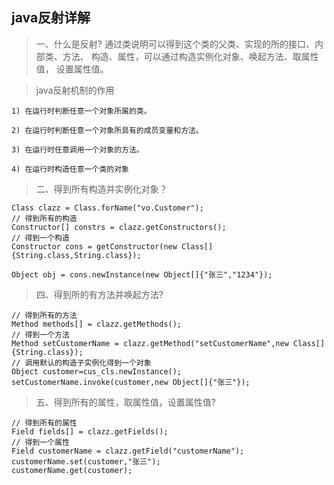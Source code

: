 java反射详解
-----------------
>一、什么是反射?
	通过类说明可以得到这个类的父类、实现的所的接口、内部类、方法、
	构造、属性，可以通过构造实例化对象、唤起方法、取属性值，
	设置属性值。

>java反射机制的作用

    1) 在运行时判断任意一个对象所属的类。
    
    2) 在运行时判断任意一个对象所具有的成员变量和方法。
    
    3) 在运行时任意调用一个对象的方法。
    
    4) 在运行时构造任意一个类的对象
    
>二、得到所有构造并实例化对象？

    Class clazz = Class.forName("vo.Customer");
    // 得到所有的构造
    Constructor[] constrs = clazz.getConstructors();
    // 得到一个构造
    Constructor cons = getConstructor(new Class[]{String.class,String.class});
    
    Object obj = cons.newInstance(new Object[]{"张三","1234"});
    
>四、得到所的有方法并唤起方法?
    
    // 得到所有的方法
    Method methods[] = clazz.getMethods();
    // 得到一个方法
    Method setCustomerName = clazz.getMethod("setCustomerName",new Class[]{String.class});
    // 调用默认的构造子实例化得到一个对象
    Object customer=cus_cls.newInstance();
    setCustomerName.invoke(customer,new Object[]{"张三"});
   
>五、得到所有的属性，取属性值，设置属性值?
    
    // 得到所有的属性
    Field fields[] = clazz.getFields();
    // 得到一个属性
    Field customerName = clazz.getField("customerName");
    customerName.set(customer,"张三");
    customerName.get(customer);